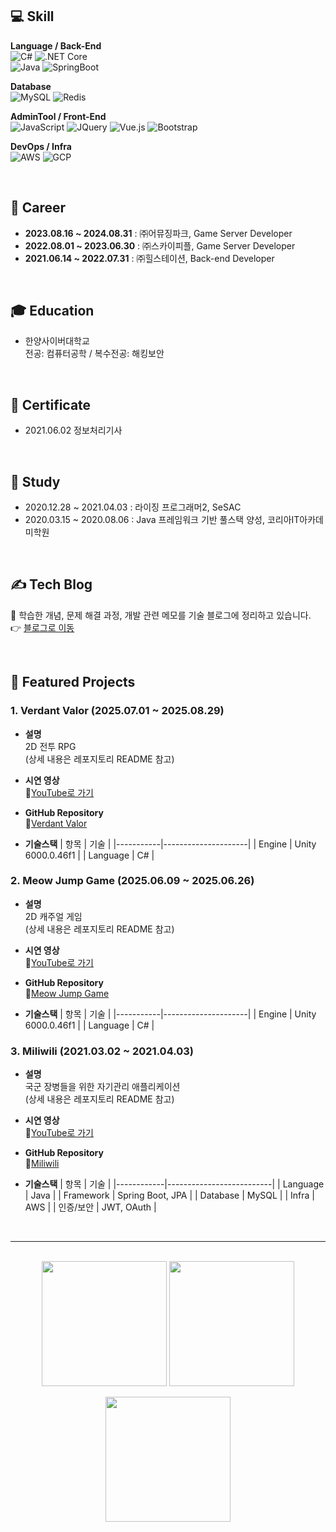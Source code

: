 ## :computer: Skill

**Language / Back-End**  
![C#](https://img.shields.io/badge/C%23-68217A?style=flat&logo=csharp&logoColor=white)
![.NET Core](https://img.shields.io/badge/.NET_Core-512BD4?style=flat&logo=dotnet&logoColor=white)  
![Java](https://img.shields.io/badge/Java-007396?style=flat&logo=java&logoColor=white)
![SpringBoot](https://img.shields.io/badge/SpringBoot-6DB33F?style=flat&logo=springboot&logoColor=white)

**Database**  
![MySQL](https://img.shields.io/badge/MySQL-4479A1?style=flat&logo=mysql&logoColor=white)
![Redis](https://img.shields.io/badge/Redis-DC382D?style=flat&logo=redis&logoColor=white)

**AdminTool / Front-End**  
![JavaScript](https://img.shields.io/badge/JavaScript-F7DF1E?style=flat&logo=javascript&logoColor=black)
![JQuery](https://img.shields.io/badge/JQuery-0769AD?style=flat&logo=jquery&logoColor=white)
![Vue.js](https://img.shields.io/badge/Vue.js-4FC08D?style=flat&logo=vue.js&logoColor=white)
![Bootstrap](https://img.shields.io/badge/Bootstrap-7952B3?style=flat&logo=bootstrap&logoColor=white)

**DevOps / Infra**  
![AWS](https://img.shields.io/badge/AWS-232F3E?style=flat&logo=amazonwebservices&logoColor=white)
![GCP](https://img.shields.io/badge/GCP-4285F4?style=flat&logo=googlecloud&logoColor=white)

<br>

## :office: Career

- **2023.08.16 ~ 2024.08.31** : ㈜어뮤징파크, Game Server Developer
- **2022.08.01 ~ 2023.06.30** : ㈜스카이피플, Game Server Developer
- **2021.06.14 ~ 2022.07.31** : ㈜힐스테이션, Back-end Developer

<br>

## 🎓 Education

- 한양사이버대학교  
  전공: 컴퓨터공학 / 복수전공: 해킹보안

<br>

## 📜 Certificate

- 2021.06.02 정보처리기사

<br>

## 📖 Study

- 2020.12.28 ~ 2021.04.03 : 라이징 프로그래머2, SeSAC
- 2020.03.15 ~ 2020.08.06 : Java 프레임워크 기반 풀스택 양성, 코리아IT아카데미학원

<br>

## ✍️ Tech Blog

📝 학습한 개념, 문제 해결 과정, 개발 관련 메모를 기술 블로그에 정리하고 있습니다. <br>
👉 [블로그로 이동](https://shine94.tistory.com/)

<br>

## 📌 Featured Projects

### 1. Verdant Valor (2025.07.01 ~ 2025.08.29)
- **설명**  
  2D 전투 RPG  
  (상세 내용은 레포지토리 README 참고)

- **시연 영상**  
  🎥[YouTube로 가기](https://www.youtube.com/watch?v=jal_0tfmpjY)
  
- **GitHub Repository**  
  🔗[Verdant Valor](https://github.com/binna/VerdantValor)

- **기술스택**
  | 항목      | 기술                |
  |-----------|---------------------|
  | Engine    | Unity 6000.0.46f1   |
  | Language  | C#                  |

### 2. Meow Jump Game (2025.06.09 ~ 2025.06.26)
- **설명**  
  2D 캐주얼 게임  
  (상세 내용은 레포지토리 README 참고)

- **시연 영상**  
  🎥[YouTube로 가기](https://www.youtube.com/watch?v=BIQlgI6KWB4)
  
- **GitHub Repository**  
  🔗[Meow Jump Game](https://github.com/binna/MeowJumpGame)

- **기술스택**
  | 항목      | 기술                |
  |-----------|---------------------|
  | Engine    | Unity 6000.0.46f1   |
  | Language  | C#                  |

### 3. Miliwili (2021.03.02 ~ 2021.04.03)
- **설명**  
  국군 장병들을 위한 자기관리 애플리케이션  
  (상세 내용은 레포지토리 README 참고)

- **시연 영상**  
  🎥[YouTube로 가기](https://www.youtube.com/watch?v=QQCqkgfOb_8)
  
- **GitHub Repository**  
  🔗[Miliwili](https://github.com/binna/Miliwili)

- **기술스택**
  | 항목       | 기술                     |
  |------------|--------------------------|
  | Language   | Java                     |
  | Framework  | Spring Boot, JPA         |
  | Database   | MySQL                    |
  | Infra      | AWS                      |
  | 인증/보안   | JWT, OAuth               |


<br>

<hr>

<br>

<div align="center">
  
  <img height=200 align="center" src="https://github-readme-stats.vercel.app/api?username=binna&show_icons=true&theme=tokyonight" />

  <img height=200 align="center" src="https://github-readme-stats.vercel.app/api/top-langs?username=binna&layout=compact&langs_count=8&card_width=320&show_icons=true&theme=tokyonight" />
  
</div>

<br>

<div align="center">

  <img height=200 align="center" src="http://mazassumnida.wtf/api/v2/generate_badge?boj=binna94" />
  
</div>
